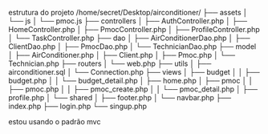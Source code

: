 estrutura do projeto
/home/secret/Desktop/airconditioner/
├── assets
│   └── js
│       └── pmoc.js
├── controllers
│   ├── AuthController.php
│   ├── HomeController.php
│   ├── PmocController.php
│   ├── ProfileController.php
│   └── TaskController.php
├── dao
│   ├── AirConditionerDao.php
│   ├── ClientDao.php
│   ├── PmocDao.php
│   └── TechnicianDao.php
├── model
│   ├── AirConditioner.php
│   ├── Client.php
│   ├── Pmoc.php
│   └── Technician.php
├── routers
│   └── web.php
├── utils
│   ├── airconditioner.sql
│   └── Connection.php
├── views
│   ├── budget
│   │   ├── budget.php
│   │   └── budget_detail.php
│   ├── home.php
│   ├── pmoc
│   │   ├── pmoc.php
│   │   ├── pmoc_create.php
│   │   └── pmoc_detail.php
│   ├── profile.php
│   └── shared
│       ├── footer.php
│       └── navbar.php
├── index.php
├── login.php
└── singup.php


estou usando o padrão mvc
